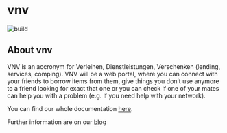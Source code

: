 # vnv
![build][]
## About vnv
VNV is an accronym for Verleihen, Dienstleistungen, Verschenken (lending,  services, comping).
VNV will be a web portal, where you can connect with your friends to borrow items from them, give things you don’t use anymore to a friend looking for exact that one or you can check if one of your mates can help you with a problem (e.g. if you need help with your network).

You can find our whole documentation [here](https://github.com/WMerk/vnvDoc).

Further information are on our [blog](https://vnvproject.wordpress.com/)

<!-- Picture-Links: -->
[build]:  https://api.travis-ci.org/WMerk/vnv.svg?branch=master "Build passing"
